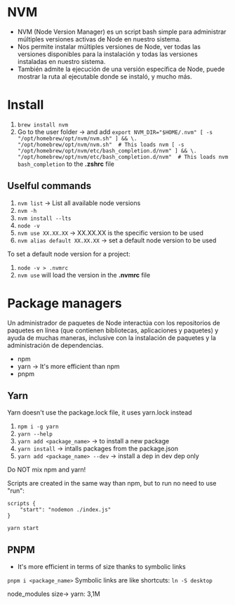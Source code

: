 # NVM
* NVM (Node Version Manager) es un script bash simple para administrar múltiples versiones activas de Node en nuestro sistema. 
* Nos permite instalar múltiples versiones de Node, ver todas las versiones disponibles para la instalación y todas las versiones instaladas en nuestro sistema.
* También admite la ejecución de una versión específica de Node, puede mostrar la ruta al ejecutable donde se instaló, y mucho más.

# Install
1. `brew install nvm`
2. Go to the user folder -> and add `export NVM_DIR="$HOME/.nvm"
  [ -s "/opt/homebrew/opt/nvm/nvm.sh" ] && \. "/opt/homebrew/opt/nvm/nvm.sh"  # This loads nvm
  [ -s "/opt/homebrew/opt/nvm/etc/bash_completion.d/nvm" ] && \. "/opt/homebrew/opt/nvm/etc/bash_completion.d/nvm"  # This loads nvm bash_completion` to the **.zshrc** file

## Uselful commands

1. `nvm list` -> List all available node versions
2. `nvm -h`
3. `nvm install --lts`
4. `node -v`
5. `nvm use XX.XX.XX` -> XX.XX.XX is the specific version to be used
6. `nvm alias default XX.XX.XX` -> set a default node version to be used

To set a default node version for a project:
1. `node -v > .nvmrc`
2. `nvm use`  will load the version in the **.nvmrc** file


# Package managers
Un administrador de paquetes de Node interactúa con los repositorios de paquetes en línea (que contienen bibliotecas, aplicaciones y paquetes) y ayuda de muchas maneras, inclusive con la instalación de paquetes y la administración de dependencias.

* npm
* yarn -> It's more efficient than npm
* pnpm

## Yarn
Yarn doesn't use the package.lock file, it uses yarn.lock instead
1. `npm i -g yarn`
2. `yarn --help`
3. `yarn add <package_name>` -> to install a new package
4. `yarn install` -> intalls packages from the package.json
5. `yarn add <package_name> --dev` -> install a dep in dev dep only

Do NOT mix npm and yarn!

Scripts are created in the same way than npm, but to run no need to use "run":

```
scripts {
    "start": "nodemon ./index.js"
}
```
 `yarn start`

## PNPM
* It's more efficient in terms of size thanks to symbolic links

`pnpm i <package_name>`
Symbolic links are like shortcuts: `ln -S desktop`


node_modules size-> yarn: 3,1M